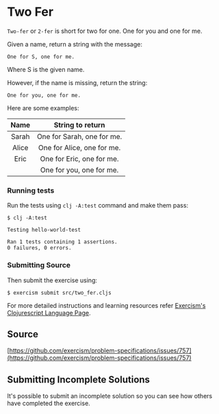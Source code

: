 # Two Fer

`Two-fer` or `2-fer` is short for two for one. One for you and one for me.

Given a name, return a string with the message:

```text
One for S, one for me.
```

Where S is the given name.

However, if the name is missing, return the string:

```text
One for you, one for me.
```

Here are some examples:

|Name    | String to return 
|:------:|:-----------------: 
|Sarah   | One for Sarah, one for me.
|Alice   | One for Alice, one for me. 
|Eric    | One for Eric, one for me.
|        | One for you, one for me.

### Running tests

Run the tests using `clj -A:test` command and make them pass:

```
$ clj -A:test

Testing hello-world-test

Ran 1 tests containing 1 assertions.
0 failures, 0 errors.
```

### Submitting Source

Then submit the exercise using:

```
$ exercism submit src/two_fer.cljs
```

For more detailed instructions and learning resources refer [Exercism's Clojurescript Language Page](http://exercism.io/languages/clojurescript).

## Source

[https://github.com/exercism/problem-specifications/issues/757](https://github.com/exercism/problem-specifications/issues/757)

## Submitting Incomplete Solutions
It's possible to submit an incomplete solution so you can see how others have completed the exercise.
